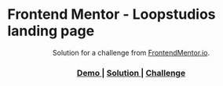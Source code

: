 # Frontend Mentor - Loopstudios landing page


<div align="center">
   Solution for a challenge from  <a href="https://www.frontendmentor.io/" target="_blank">FrontendMentor.io</a>.
</div>

<div align="center">
  <h3>
    <a href="https://landing-page-loopstudios.netlify.app/">
      Demo
    </a>
    <span> | </span>
    <a href="https://github.com/wenadev/frontend-mentor/tree/main/Responsive/Loopstudios%20Landing%20Page">
      Solution
    </a>
    <span> | </span>
    <a href="https://www.frontendmentor.io/challenges/loopstudios-landing-page-N88J5Onjw">
      Challenge
    </a>
  </h3>
</div>
